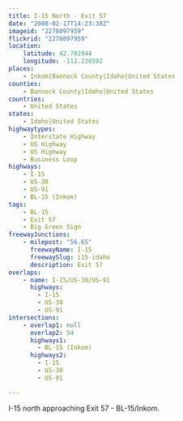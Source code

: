 ```yaml
---
title: I-15 North - Exit 57
date: "2008-02-17T14:23:38Z"
imageid: "2278097959"
flickrid: "2278097959"
location:
    latitude: 42.781944
    longitude: -112.230592
places:
    - Inkom|Bannock County|Idaho|United States
counties:
    - Bannock County|Idaho|United States
countries:
    - United States
states:
    - Idaho|United States
highwaytypes:
    - Interstate Highway
    - US Highway
    - US Highway
    - Business Loop
highways:
    - I-15
    - US-30
    - US-91
    - BL-15 (Inkom)
tags:
    - BL-15
    - Exit 57
    - Big Green Sign
freewayJunctions:
    - milepost: "56.65"
      freewayName: I-15
      freewaySlug: i15-idaho
      description: Exit 57
overlaps:
    - name: I-15/US-30/US-91
      highways:
        - I-15
        - US-30
        - US-91
intersections:
    - overlap1: null
      overlap2: 54
      highways1:
        - BL-15 (Inkom)
      highways2:
        - I-15
        - US-30
        - US-91

---
```

I-15 north approaching Exit 57 - BL-15/Inkom.